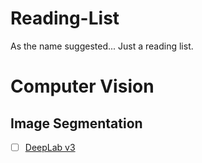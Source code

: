 # Reading-List
As the name suggested... Just a reading list.

# Computer Vision

## Image Segmentation
- [ ] [DeepLab v3](https://arxiv.org/pdf/1802.02611.pdf)
